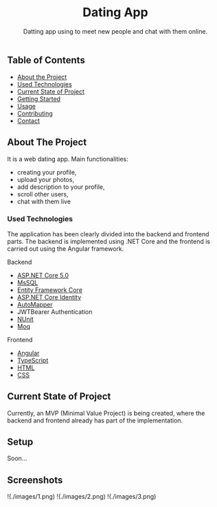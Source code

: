 
<!-- PROJECT LOGO -->
<br />
<p align="center">

  <h1 align="center">Dating App </h1>

  <p align="center">
    Datting app using to meet new people and chat with them online.
    <br />
    <br />
  </p>
</p>

<!-- TABLE OF CONTENTS -->
## Table of Contents

* [About the Project](#about-the-project)
* [Used Technologies](#used-technologies)
* [Current State of Project](#current-state-of-project)
* [Getting Started](#getting-started)
* [Usage](#usage)
* [Contributing](#contributing)
* [Contact](#contact)



<!-- ABOUT THE PROJECT -->
## About The Project

It is a web dating app. Main functionalities:
* creating your profile,
* upload your photos,
* add description to your profile,
* scroll other users,
* chat with them live

<!-- USED TECHNOLOGIES -->
### Used Technologies

The application has been clearly divided into the backend and frontend parts. The backend is implemented using .NET Core and the frontend is carried out using the Angular framework.

Backend
* [ASP.NET Core 5.0](https://docs.microsoft.com/pl-pl/aspnet/core/?view=aspnetcore-3.1)
* [MsSQL](https://docs.microsoft.com/pl-pl/sql/?view=sql-server-ver15)
* [Entity Framework Core](https://docs.microsoft.com/en-US/ef/core/)
* [ASP.NET Core Identity](https://docs.microsoft.com/en-US/aspnet/core/security/authentication/identity?view=aspnetcore-5.0&tabs=visual-studio)
* [AutoMapper](https://automapper.org/)
* JWTBearer Authentication
* [NUnit](https://nunit.org/)
* [Moq](https://github.com/Moq/moq4/wiki/Quickstart)


Frontend
* [Angular](https://angular.io/)
* [TypeScript](https://www.typescriptlang.org/)
* [HTML](https://developer.mozilla.org/en-US/docs/Web/HTML)
* [CSS](https://developer.mozilla.org/en-US/docs/Learn/Getting_started_with_the_web/CSS_basics)

<!-- CURRENT STATE OF THE PROJECT -->
## Current State of Project

Currently, an MVP (Minimal Value Project) is being created, where the backend and frontend already has part of the implementation.

<!-- Setup -->
## Setup

Soon...


## Screenshots
!(./images/1.png)
!(./images/2.png)
!(./images/3.png)


